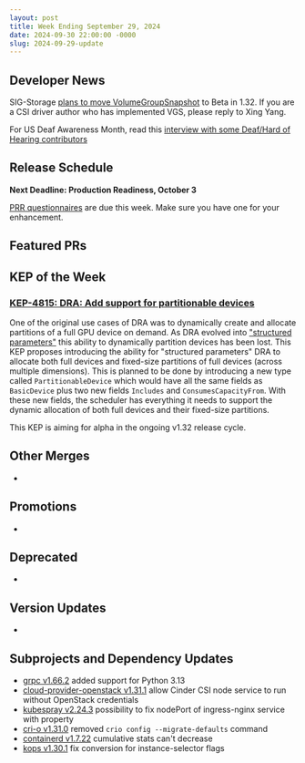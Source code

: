 ```yaml
---
layout: post
title: Week Ending September 29, 2024
date: 2024-09-30 22:00:00 -0000
slug: 2024-09-29-update
---
```


## Developer News

SIG-Storage [plans to move VolumeGroupSnapshot](https://groups.google.com/a/kubernetes.io/g/dev/c/3zyl-kEhPHE) to Beta in 1.32. If you are a CSI driver author who has implemented VGS, please reply to Xing Yang.

For US Deaf Awareness Month, read this [interview with some Deaf/Hard of Hearing contributors](https://kubernetes.io/blog/2024/09/30/cncf-deaf-and-hard-of-hearing-working-group-spotlight/)

## Release Schedule

**Next Deadline: Production Readiness, October 3**

[PRR questionnaires](https://github.com/kubernetes/community/blob/master/sig-architecture/production-readiness.md) are due this week.  Make sure you have one for your enhancement.

## Featured PRs


## KEP of the Week

### [KEP-4815: DRA: Add support for partitionable devices](https://github.com/kubernetes/enhancements/issues/4815)

One of the original use cases of DRA was to dynamically create and allocate partitions of a full GPU device on demand. As DRA evolved into ["structured parameters"](https://github.com/kubernetes/enhancements/issues/4381) this ability to dynamically partition devices has been lost. This KEP proposes introducing the ability for "structured parameters" DRA to allocate both full devices and fixed-size partitions of full devices (across multiple dimensions). This is planned to be done by introducing a new type called `PartitionableDevice` which would have all the same fields as `BasicDevice` plus two new fields `Includes` and `ConsumesCapacityFrom`. With these new fields, the scheduler has everything it needs to support the dynamic allocation of both full devices and their fixed-size partitions.

This KEP is aiming for alpha in the ongoing v1.32 release cycle.

## Other Merges

*

## Promotions

*

## Deprecated

*

## Version Updates

*

## Subprojects and Dependency Updates

* [grpc v1.66.2](https://github.com/grpc/grpc/releases/tag/v1.66.2) added support for Python 3.13
* [cloud-provider-openstack v1.31.1](https://github.com/kubernetes/cloud-provider-openstack/releases/tag/v1.31.1) allow Cinder CSI node service to run without OpenStack credentials
* [kubespray v2.24.3](https://github.com/kubernetes-sigs/kubespray/releases/tag/v2.24.3) possibility to fix nodePort of ingress-nginx service with property
* [cri-o v1.31.0](https://github.com/cri-o/cri-o/releases/tag/v1.31.0) removed `crio config --migrate-defaults` command
* [containerd v1.7.22](https://github.com/containerd/containerd/releases/tag/v1.7.22) cumulative stats can't decrease
* [kops v1.30.1](https://github.com/kubernetes/kops/releases/tag/v1.30.1) fix conversion for instance-selector flags

